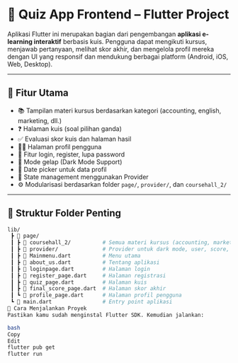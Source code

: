 # 📱 Quiz App Frontend – Flutter Project

Aplikasi Flutter ini merupakan bagian dari pengembangan **aplikasi e-learning interaktif** berbasis kuis. Pengguna dapat mengikuti kursus, menjawab pertanyaan, melihat skor akhir, dan mengelola profil mereka dengan UI yang responsif dan mendukung berbagai platform (Android, iOS, Web, Desktop).

---

## 🧩 Fitur Utama

- 📚 Tampilan materi kursus berdasarkan kategori (accounting, english, marketing, dll.)
- ❓ Halaman kuis (soal pilihan ganda)
- ✅ Evaluasi skor kuis dan halaman hasil
- 🧑‍💻 Halaman profil pengguna
- 🔐 Fitur login, register, lupa password
- 🎨 Mode gelap (Dark Mode Support)
- 📅 Date picker untuk data profil
- 🧠 State management menggunakan Provider
- ⚙️ Modularisasi berdasarkan folder `page/`, `provider/`, dan `coursehall_2/`

---

## 📂 Struktur Folder Penting

```bash
lib/
 ┣ 📁 page/
 ┃ ┣ 📁 coursehall_2/          # Semua materi kursus (accounting, marketing, etc.)
 ┃ ┣ 📁 provider/              # Provider untuk dark mode, user, score, dll
 ┃ ┣ 📄 Mainmenu.dart          # Menu utama
 ┃ ┣ 📄 about_us.dart          # Tentang aplikasi
 ┃ ┣ 📄 loginpage.dart         # Halaman login
 ┃ ┣ 📄 register_page.dart     # Halaman registrasi
 ┃ ┣ 📄 quiz_page.dart         # Halaman kuis
 ┃ ┣ 📄 final_score_page.dart  # Halaman skor akhir
 ┃ ┗ 📄 profile_page.dart      # Halaman profil pengguna
 ┗ 📄 main.dart                # Entry point aplikasi
🚀 Cara Menjalankan Proyek
Pastikan kamu sudah menginstal Flutter SDK. Kemudian jalankan:

bash
Copy
Edit
flutter pub get
flutter run

